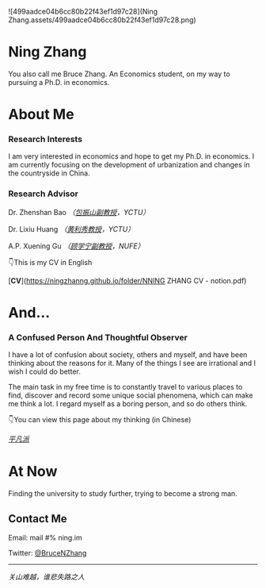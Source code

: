 











![499aadce04b6cc80b22f43ef1d97c28](Ning Zhang.assets/499aadce04b6cc80b22f43ef1d97c28.png)

# Ning Zhang

You also call me Bruce Zhang. An Economics student, on my way to pursuing a Ph.D. in economics.













# About Me

### **Research Interests**

I am very interested in economics and hope to get my Ph.D. in economics. I am currently focusing on the development of urbanization and changes in the countryside in China.

### **Research Advisor**

Dr. Zhenshan Bao *（*[*包振山副教授*](https://kns.cnki.net/kcms/detail/knetsearch.aspx?dbcode=CJFD&sfield=au&skey=包振山&code=39860839&v=wdwLSu0UOe3%mmd2BEmovYvvH63fCXyx0ScoXHc7wPOTkWF3JL6SgfhGAUFsbUT0dM16t)*，YCTU）*

Dr. Lixiu Huang *（*[*黄利秀教授*](https://kns.cnki.net/kcms/detail/knetsearch.aspx?dbcode=CJFD&sfield=au&skey=黄利秀&code=09260539&v=8iWmk3vz5o%mmd2F2rD6uDJwQL7y5PoYZWjnJARSBqayhzjY6cA0jRG7q3TQgrbbqp2kW)*，YCTU）*

A.P. Xuening Gu *（*[*顾学宁副教授*](https://kns.cnki.net/kcms/detail/knetsearch.aspx?dbcode=CJFD&sfield=au&skey=顾学宁&code=08708463&v=qcBPrcb%mmd2BSrdTfpxIVsZrRsgaWmvF%mmd2F0LphqoH7ZiRNpRjEeqREsd%mmd2FoFrIoUWtfXyx)*，NUFE）*



👇This is my CV in English

   [**CV**](https://ningzhanng.github.io/folder/NNING ZHANG  CV - notion.pdf) 







# And...

### **A Confused Person And Thoughtful Observer**

I have a lot of confusion about society, others and myself, and have been thinking about the reasons for it. Many of the things I see are irrational and I wish I could do better.

The main task in my free time is to constantly travel to various places to find, discover and record some unique social phenomena, which can make me think a lot. I regard myself as a boring person, and so do others think.



👇You can view this page about my thinking (in Chinese)

*[平凡派](https://pingfanpai.com)*







# At Now

Finding the university to study further, trying to become a strong man.



















## Contact Me

Email: mail #% ning.im

Twitter: [@BruceNZhang](https://twitter.com/BruceNZhang)









------

*关山难越，谁悲失路之人*